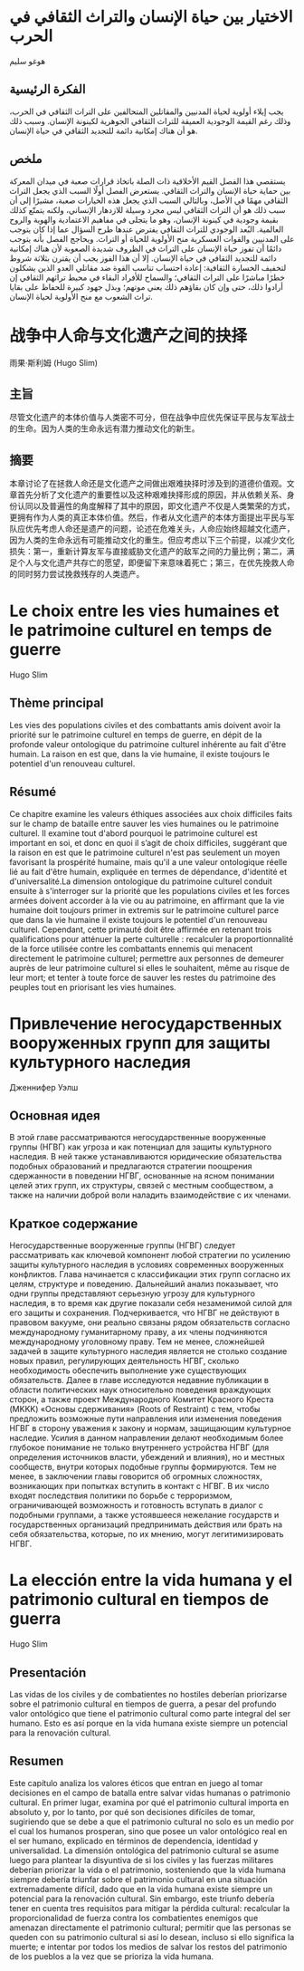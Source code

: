 # الاختيار بين حياة الإنسان والتراث الثقافي في الحرب

هوغو سليم

## الفكرة الرئيسية

يجب إيلاء أولوية لحياة المدنيين والمقاتلين المتحالفين على التراث الثقافي في الحرب، وذلك رغم القيمة الوجودية العميقة للتراث الثقافي الجوهرية لكينونة الإنسان. وسبب ذلك هو أن هناك إمكانية دائمة للتجديد الثقافي في حياة الإنسان.

## ملخص

يستقصي هذا الفصل القيم الأخلاقية ذات الصلة باتخاذ قرارات صعبة في ميدان المعركة بين حماية حياة الإنسان والتراث الثقافي. يستعرض الفصل أولًا السبب الذي يجعل التراث الثقافي مهمًا في الأصل، وبالتالي السبب الذي يجعل هذه الخيارات صعبة، مشيرًا إلى أن سبب ذلك هو أن التراث الثقافي ليس مجرد وسيلة للازدهار الإنساني، ولكنه يتمتّع كذلك بقيمة وجودية في كينونة الإنسان، وهو ما يتجلى في مفاهيم الاعتمادية والهوية والروح العالمية. البُعد الوجودي للتراث الثقافي يفترض عندها طرح السؤال عما إذا كان يتوجب على المدنيين والقوات العسكرية منح الأولوية للحياة أو التراث. ويحاجج الفصل بأنه يتوجب دائمًا أن تفوز حياة الإنسان على التراث في الظروف شديدة الصعوبة لأن هناك إمكانية دائمة للتجديد الثقافي في حياة الإنسان. إلا أن هذا الفوز يجب أن يقترن بثلاثة شروط لتخفيف الخسارة الثقافية: إعادة احتساب تناسب القوة ضد مقاتلي العدو الذين يشكلون خطرًا مباشرًا على التراث الثقافي؛ والسماح للأفراد البقاء في محيط تراثهم الثقافي إن أرادوا ذلك، حتى وإن كان بقاؤهم ذلك يعني موتهم؛ وبذل جهود كبيرة للحفاظ على بقايا تراث الشعوب مع منح الأولوية لحياة الإنسان.

# 战争中人命与文化遗产之间的抉择

雨果·斯利姆 (Hugo Slim)

## 主旨

尽管文化遗产的本体价值与人类密不可分，但在战争中应优先保证平民与友军战士的生命。因为人类的生命永远有潜力推动文化的新生。

## 摘要

本章讨论了在拯救人命还是文化遗产之间做出艰难抉择时涉及到的道德价值观。文章首先分析了文化遗产的重要性以及这种艰难抉择形成的原因，并从依赖关系、身份认同以及普遍性的角度解释了其中的原因，即文化遗产不仅是人类繁荣的方式，更拥有作为人类的真正本体价值。然后，作者从文化遗产的本体方面提出平民与军队应优先考虑人命还是遗产的问题，论述在危难关头，人命应始终超越文化遗产，因为人类的生命永远有可能推动文化的重生。但应考虑以下三个前提，以减少文化损失：第一，重新计算友军与直接威胁文化遗产的敌军之间的力量比例；第二，满足个人与文化遗产共存亡的愿望，即便留下来意味着死亡；第三，在优先挽救人命的同时努力尝试挽救残存的人类遗产。

# Le choix entre les vies humaines et le patrimoine culturel en temps de guerre

Hugo Slim

## Thème principal

Les vies des populations civiles et des combattants amis doivent avoir la priorité sur le patrimoine culturel en temps de guerre, en dépit de la profonde valeur ontologique du patrimoine culturel inhérente au fait d'être humain. La raison en est que, dans la vie humaine, il existe toujours le potentiel d'un renouveau culturel.

## Résumé

Ce chapitre examine les valeurs éthiques associées aux choix difficiles faits sur le champ de bataille entre sauver les vies humaines ou le patrimoine culturel. Il examine tout d'abord pourquoi le patrimoine culturel est important en soi, et donc en quoi il s’agit de choix difficiles, suggérant que la raison en est que le patrimoine culturel n'est pas seulement un moyen favorisant la prospérité humaine, mais qu'il a une valeur ontologique réelle lié au fait d'être humain, expliquée en termes de dépendance, d'identité et d'universalité.La dimension ontologique du patrimoine culturel conduit ensuite à s'interroger sur la priorité que les populations civiles et les forces armées doivent accorder à la vie ou au patrimoine, en affirmant que la vie humaine doit toujours primer in extremis sur le patrimoine culturel parce que dans la vie humaine il existe toujours le potentiel d'un renouveau culturel. Cependant, cette primauté doit être affirmée en retenant trois qualifications pour atténuer la perte culturelle : recalculer la proportionnalité de la force utilisée contre les combattants ennemis qui menacent directement le patrimoine culturel; permettre aux personnes de demeurer auprès de leur patrimoine culturel si elles le souhaitent, même au risque de leur mort; et tenter à toute force de sauver les restes du patrimoine des peuples tout en priorisant les vies humaines.

# Привлечение негосударственных вооруженных групп для защиты культурного наследия

Дженнифер Уэлш

## Основная идея

В этой главе рассматриваются негосударственные вооруженные группы (НГВГ) как угроза и как потенциал для защиты культурного наследия. В ней также устанавливаются юридические обязательства подобных образований и предлагаются стратегии поощрения сдержанности в поведении НГВГ, основанные на ясном понимании целей этих групп, их структуры, связей с местным сообществом, а также на наличии доброй воли наладить взаимодействие с их членами.

## Краткое содержание

Негосударственные вооруженные группы (НГВГ) следует рассматривать как ключевой компонент любой стратегии по усилению защиты культурного наследия в условиях современных вооруженных конфликтов. Глава начинается с классификации этих групп согласно их целям, структуре и поведению. Дальнейший анализ показывает, что одни группы представляют серьезную угрозу для культурного наследия, в то время как другие показали себя незаменимой силой для его защиты и сохранения. Подчеркивается, что НГВГ не действуют в правовом вакууме, они реально связаны рядом обязательств согласно международному гуманитарному праву, а их члены подчиняются международному уголовному праву. Тем не менее, сложнейшей задачей в защите культурного наследия является не столько создание новых правил, регулирующих деятельность НГВГ, сколько необходимость обеспечить выполнение уже существующих обязательств. Далее в главе исследуются недавние публикации в области политических наук относительно поведения враждующих сторон, а также проект Международного Комитет Красного Креста (MKKK) «Основы сдерживания» (Roots of Restraint) с тем, чтобы предложить возможные пути направления или изменения поведения НГВГ в сторону уважения к закону и нормам, защищающим культурное наследие. Усилия в данном направлении делают необходимым более глубокое понимание не только внутреннего устройства НГВГ (для определения источников власти, убеждений и влияния), но и местных сообществ, внутри которых подобные группы формируются. Тем не менее, в заключении главы говорится об огромных сложностях, возникающих при попытках вступить в контакт с НГВГ. В их число входят последствия политики по борьбе с терроризмом, ограничивающей возможность и готовность вступать в диалог с подобными группами, а также устоявшееся нежелание государств и государственных организаций предпринимать действия или брать на себя обязательства, которые, по их мнению, могут легитимизировать НГВГ.

# La elección entre la vida humana y el patrimonio cultural en tiempos de guerra

Hugo Slim

## Presentación

Las vidas de los civiles y de combatientes no hostiles deberían priorizarse sobre el patrimonio cultural en tiempos de guerra, a pesar del profundo valor ontológico que tiene el patrimonio cultural como parte integral del ser humano. Esto es así porque en la vida humana existe siempre un potencial para la renovación cultural.

## Resumen

Este capítulo analiza los valores éticos que entran en juego al tomar decisiones en el campo de batalla entre salvar vidas humanas o patrimonio cultural. En primer lugar, examina por qué el patrimonio cultural importa en absoluto y, por lo tanto, por qué son decisiones difíciles de tomar, sugiriendo que se debe a que el patrimonio cultural no solo es un medio por el cual los humanos prosperan, sino que posee un valor ontológico real en el ser humano, explicado en términos de dependencia, identidad y universalidad. La dimensión ontológica del patrimonio cultural se asume luego para plantear la disyuntiva de si los civiles y las fuerzas militares deberían priorizar la vida o el patrimonio, sosteniendo que la vida humana siempre debería triunfar sobre el patrimonio cultural en una situación extremadamente difícil, dado que en la vida humana existe siempre un potencial para la renovación cultural. Sin embargo, este triunfo debería tener en cuenta tres requisitos para mitigar la pérdida cultural: recalcular la proporcionalidad de fuerza contra los combatientes enemigos que amenazan directamente el patrimonio cultural; permitir que las personas se queden con su patrimonio cultural si así lo desean, incluso si ello significa la muerte; e intentar por todos los medios de salvar los restos del patrimonio de los pueblos a la vez que se prioriza la vida humana.
